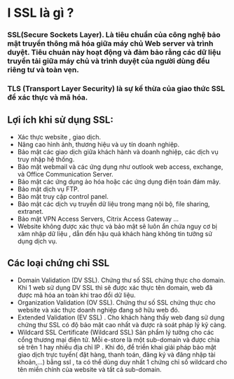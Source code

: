 # I SSL là gì ?
### SSL(Secure Sockets Layer). Là tiêu chuẩn của công nghệ bảo mật truyền thông mã hóa giữa máy chủ Web server và trình duyệt. Tiêu chuản này hoạt động và đảm bảo rằng các dữ liệu truyền tải giữa máy chủ và trình duyệt của người dùng đều riêng tư và toàn vẹn.
### TLS (Transport Layer Security)  là sự kế thừa của giao thức SSL để xác thực và mã hóa.
## Lợi ích khi sử dụng SSL:
- Xác thực website , giao dịch.
- Nâng cao hình ảnh, thương hiệu và uy tín doanh nghiệp.
- Bảo mật các giao dịch giữa khách hành và doanh nghiệp, các dịch vụ truy nhập hệ thống. 
- Bảo mật webmail và các ứng dụng như outlook web access, exchange, và Office Communication Server.
- Bảo mật các ứng dụng ảo hóa hoặc các ứng dụng điện toán đám mây.
- Bảo mật dịch vụ FTP.
- Bảo mật truy cập control panel.
- Bảo mật các dịch vụ truyền dữ liệu trong mạng nội bộ, file sharing, extranet.
- Bảo mật VPN Access Servers, Citrix Access Gateway …
- Website không được xác thực và bảo mật sẽ luôn ẩn chứa nguy cơ bị xâm nhập dữ liệu , dẫn đến hậu quả khách hàng không tin tưởng sử dụng dịch vụ.
## Các loại chứng chỉ SSL
- Domain Validation (DV SSL). Chứng thư số SSL chứng thực cho domain. Khi 1 web sử dụng DV SSL thì sẽ được xác thực tên domain, web đã được mã hóa an toàn khi trao đổi dữ liệu.
- Organization Validation (OV SSL). Chứng thư số SSL chứng thực cho website  và xác thực doanh nghiệp đang sở hữu web đó.
- Extended Validation (EV SSL)
. Cho khách hàng thấy web đang sử dụng chứng thư SSL có độ bảo mật cao nhất và được rà soát pháp lý kỹ càng.
- Wildcard SSL Certificate (Wildcard SSL) Sản phẩm lý tưởng cho các cổng thương mại điện tử. Mỗi e-store là một sub-domain và được chia sẻ trên 1 hay nhiều địa chỉ IP . Khi đó, để triển khai giải pháp bảo mật giao dịch trực tuyến( đặt hàng, thanh toán, đăng ký và đăng nhập tài khoản,...) bằng ssl , ta có thể dùng duy nhất 1 chứng chỉ số wildcard cho tên miền chính của website và tất cả sub-domain.



